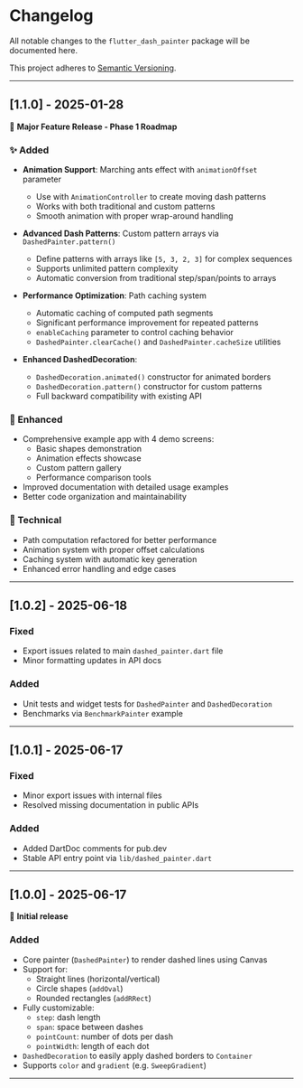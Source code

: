 # Changelog

All notable changes to the `flutter_dash_painter` package will be documented here.

This project adheres to [Semantic Versioning](https://semver.org/).

---

## [1.1.0] - 2025-01-28

🚀 **Major Feature Release - Phase 1 Roadmap**

### ✨ Added
- **Animation Support**: Marching ants effect with `animationOffset` parameter
  - Use with `AnimationController` to create moving dash patterns
  - Works with both traditional and custom patterns
  - Smooth animation with proper wrap-around handling

- **Advanced Dash Patterns**: Custom pattern arrays via `DashedPainter.pattern()`
  - Define patterns with arrays like `[5, 3, 2, 3]` for complex sequences
  - Supports unlimited pattern complexity
  - Automatic conversion from traditional step/span/points to arrays

- **Performance Optimization**: Path caching system
  - Automatic caching of computed path segments
  - Significant performance improvement for repeated patterns
  - `enableCaching` parameter to control caching behavior
  - `DashedPainter.clearCache()` and `DashedPainter.cacheSize` utilities

- **Enhanced DashedDecoration**:
  - `DashedDecoration.animated()` constructor for animated borders
  - `DashedDecoration.pattern()` constructor for custom patterns
  - Full backward compatibility with existing API

### 🎨 Enhanced
- Comprehensive example app with 4 demo screens:
  - Basic shapes demonstration
  - Animation effects showcase
  - Custom pattern gallery
  - Performance comparison tools
- Improved documentation with detailed usage examples
- Better code organization and maintainability

### 🔧 Technical
- Path computation refactored for better performance
- Animation system with proper offset calculations
- Caching system with automatic key generation
- Enhanced error handling and edge cases

---

## [1.0.2] - 2025-06-18

### Fixed
- Export issues related to main `dashed_painter.dart` file
- Minor formatting updates in API docs

### Added
- Unit tests and widget tests for `DashedPainter` and `DashedDecoration`
- Benchmarks via `BenchmarkPainter` example

---

## [1.0.1] - 2025-06-17

### Fixed
- Minor export issues with internal files
- Resolved missing documentation in public APIs

### Added
- Added DartDoc comments for pub.dev
- Stable API entry point via `lib/dashed_painter.dart`

---

## [1.0.0] - 2025-06-17

🎉 **Initial release**

### Added
- Core painter (`DashedPainter`) to render dashed lines using Canvas
- Support for:
  - Straight lines (horizontal/vertical)
  - Circle shapes (`addOval`)
  - Rounded rectangles (`addRRect`)
- Fully customizable:
  - `step`: dash length
  - `span`: space between dashes
  - `pointCount`: number of dots per dash
  - `pointWidth`: length of each dot
- `DashedDecoration` to easily apply dashed borders to `Container`
- Supports `color` and `gradient` (e.g. `SweepGradient`)

---
